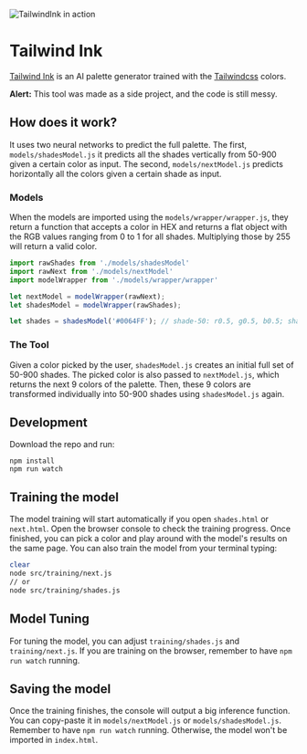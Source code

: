 ![TailwindInk in action](https://raw.githubusercontent.com/dmarman/dmarman.github.io/master/bin/TailwindInk_small.gif)
# Tailwind Ink
[Tailwind Ink](https://dmarman.github.io/) is an AI palette generator trained with the [Tailwindcss](https://tailwindcss.com/) colors.

**Alert:** This tool was made as a side project, and the code is still messy. 

## How does it work?
It uses two neural networks to predict the full palette. The first, `models/shadesModel.js` it predicts all the shades vertically
from 50-900 given a certain color as input. The second, `models/nextModel.js` predicts horizontally all the colors given a certain shade as input.

### Models
When the models are imported using the `models/wrapper/wrapper.js`, they return a function that accepts a color in HEX
and returns a flat object with the RGB values ranging from 0 to 1 for all shades. 
Multiplying those by 255 will return a valid color.

``` javascript
import rawShades from './models/shadesModel'
import rawNext from './models/nextModel'
import modelWrapper from './models/wrapper/wrapper'

let nextModel = modelWrapper(rawNext);
let shadesModel = modelWrapper(rawShades);

let shades = shadesModel('#0064FF'); // shade-50: r0.5, g0.5, b0.5; shade-100: r1, g1, b1 ... 
```

### The Tool
Given a color picked by the user, `shadesModel.js` creates an initial full set of 50-900 shades. 
The picked color is also passed to `nextModel.js`, which returns the next 9 colors of the palette. Then, these 9 colors
are transformed individually into 50-900 shades using `shadesModel.js` again.

## Development
Download the repo and run:

```
npm install
npm run watch
```

## Training the model
The model training will start automatically if you open `shades.html` or `next.html`. Open the browser console to check
the training progress. Once finished, you can pick a color and play around with the model's results on the same page.
You can also train the model from your terminal typing:

``` bash
clear
node src/training/next.js
// or 
node src/training/shades.js
```

## Model Tuning
For tuning the model, you can adjust `training/shades.js` and `training/next.js`. 
If you are training on the browser, remember to have `npm run watch` running.

## Saving the model
Once the training finishes, the console will output a big inference function. 
You can copy-paste it in `models/nextModel.js` or `models/shadesModel.js`.
Remember to have `npm run watch` running. Otherwise, the model won't be imported in `index.html`.